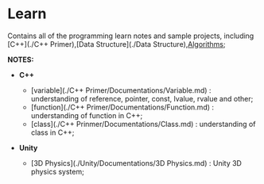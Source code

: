 # Learn

Contains all of the programming learn notes and sample projects, including [C++](./C++ Primer),[Data Structure](./Data Structure),[Algorithms](./Algorithms);

**NOTES:**
* **C++**
	- [variable](./C++ Primer/Documentations/Variable.md) : understanding of reference, pointer, const, lvalue, rvalue and other;
	- [function](./C++ Primer/Documentations/Function.md) : understanding of function in C++;
	- [class](./C++ Prinmer/Documentations/Class.md) : understanding of class in C++;

* **Unity**
	- [3D Physics](./Unity/Documentations/3D Physics.md) : Unity 3D physics system;